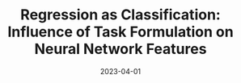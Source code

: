 ---
title: "Regression as Classification: Influence of Task Formulation on Neural Network Features"
collection: publications
permalink: /publications/2023-04-01-Regression-as-Classification-Influence-of-Task-Formulation-on-Neural-Network-Features
date: 2023-04-01
paperurl: 'https://proceedings.mlr.press/v206/stewart23a.html'
code: 'https://github.com/LawrenceMMStewart/Regression-as-Classification'
citation: 'L.&nbsp;Stewart, F.&nbsp;R. Bach, Q.&nbsp;Berthet, &amp; J.-P. Vert.
Regression as classification: influence of task formulation on neural network features.
In F.&nbsp;Ruiz, J.&nbsp;Dy, &amp; J.-W. van&nbsp;de Meent (Eds), <em>Proceedings of The 26th International Conference on Artificial Intelligence and Statistics</em>, volume 206 of Proceedings of Machine Learning Research, 11563–11582. PMLR, 2023.'
---